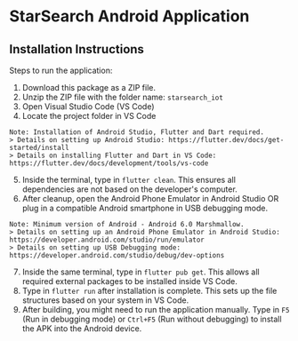 # StarSearch Android Application
## Installation Instructions

Steps to run the application:
1. Download this package as a ZIP file.
2. Unzip the ZIP file with the folder name: `starsearch_iot`
3. Open Visual Studio Code (VS Code)
4. Locate the project folder in VS Code
```
Note: Installation of Android Studio, Flutter and Dart required.
> Details on setting up Android Studio: https://flutter.dev/docs/get-started/install 
> Details on installing Flutter and Dart in VS Code: https://flutter.dev/docs/development/tools/vs-code
```
5. Inside the terminal, type in `flutter clean`. This ensures all dependencies are not based on the developer's computer.
6. After cleanup, open the Android Phone Emulator in Android Studio OR plug in a compatible Android smartphone in USB debugging mode.
```
Note: Minimum version of Android - Android 6.0 Marshmallow.
> Details on setting up an Android Phone Emulator in Android Studio: https://developer.android.com/studio/run/emulator
> Details on setting up USB Debugging mode: https://developer.android.com/studio/debug/dev-options
```
7. Inside the same terminal, type in `flutter pub get`. This allows all required external packages to be installed inside VS Code.
8. Type in `flutter run` after installation is complete. This sets up the file structures based on your system in VS Code.
9. After building, you might need to run the application manually. Type in `F5` (Run in debugging mode) or `Ctrl+F5` (Run without debugging) to install the APK into the Android device.
